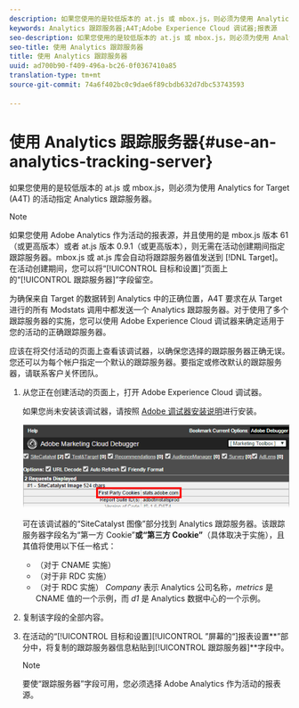 ```yaml
---
description: 如果您使用的是较低版本的 at.js 或 mbox.js，则必须为使用 Analytics for Target (A4T) 的活动指定 Analytics 跟踪服务器。
keywords: Analytics 跟踪服务器;A4T;Adobe Experience Cloud 调试器;报表源
seo-description: 如果您使用的是较低版本的 at.js 或 mbox.js，则必须为使用 Analytics for Target (A4T) 的活动指定 Analytics 跟踪服务器。
seo-title: 使用 Analytics 跟踪服务器
title: 使用 Analytics 跟踪服务器
uuid: ad700b90-f409-496a-bc26-0f0367410a85
translation-type: tm+mt
source-git-commit: 74a6f402bc0c9dae6f89cbdb632d7dbc53743593

---
```



# 使用 Analytics 跟踪服务器{#use-an-analytics-tracking-server}

如果您使用的是较低版本的 at.js 或 mbox.js，则必须为使用 Analytics for Target (A4T) 的活动指定 Analytics 跟踪服务器。

>[!NOTE]
>
>如果您使用 Adobe Analytics 作为活动的报表源，并且使用的是 mbox.js 版本 61（或更高版本）或者 at.js 版本 0.9.1（或更高版本），则无需在活动创建期间指定跟踪服务器。mbox.js 或 at.js 库会自动将跟踪服务器值发送到 [!DNL Target]。在活动创建期间，您可以将“[!UICONTROL 目标和设置]”页面上的“[!UICONTROL 跟踪服务器]”字段留空。

为确保来自 Target 的数据转到 Analytics 中的正确位置，A4T 要求在从 Target 进行的所有 Modstats 调用中都发送一个 Analytics 跟踪服务器。对于使用了多个跟踪服务器的实施，您可以使用 Adobe Experience Cloud 调试器来确定适用于您的活动的正确跟踪服务器。

应该在将交付活动的页面上查看该调试器，以确保您选择的跟踪服务器正确无误。您还可以为每个帐户指定一个默认的跟踪服务器。要指定或修改默认的跟踪服务器，请联系客户关怀团队。

1. 从您正在创建活动的页面上，打开 Adobe Experience Cloud 调试器。

   如果您尚未安装该调试器，请按照 [Adobe 调试器安装说明](https://marketing.adobe.com/resources/help/en_US/sc/implement/debugger_install.html)进行安装。

   ![](assets/Screen_DebuggerTrackServ.png)

   可在该调试器的“SiteCatalyst 图像”部分找到 Analytics 跟踪服务器。该跟踪服务器字段名为“第一方 Cookie”**或“第三方 Cookie”**（具体取决于实施），且其值将使用以下任一格式：

   * （对于 CNAME 实施）
   * （对于非 RDC 实施）
   * （对于 RDC 实施）
   *Company* 表示 Analytics 公司名称，*metrics* 是 CNAME 值的一个示例，而 *d1* 是 Analytics 数据中心的一个示例。
1. 复制该字段的全部内容。
1. 在活动的“[!UICONTROL 目标和设置][!UICONTROL ”屏幕的“]报表设置**”部分中，将复制的跟踪服务器信息粘贴到[!UICONTROL 跟踪服务器]**字段中。

   >[!NOTE]
   >
   >要使“跟踪服务器”字段可用，您必须选择 Adobe Analytics 作为活动的报表源。

